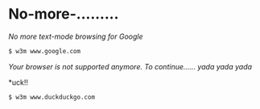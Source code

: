 # No-more-.........
*No more text-mode browsing for Google*







```bash
$ w3m www.google.com

```
*Your browser is not supported anymore.  To continue...... yada yada yada* <br>

*uck!!

```bash
$ w3m www.duckduckgo.com

```










